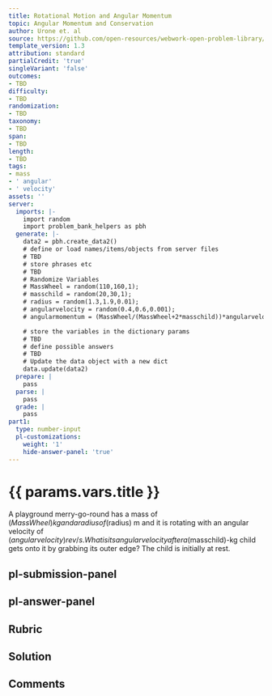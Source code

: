 ```yaml
---
title: Rotational Motion and Angular Momentum
topic: Angular Momentum and Conservation
author: Urone et. al
source: https://github.com/open-resources/webwork-open-problem-library/tree/master/Contrib/BrockPhysics/College_Physics_Urone/10.Rotational_Motion_and_Angular_Momentum/10-05.Angular_Momentum_and_Conservation/NU_U17_10_05_004.pg
template_version: 1.3
attribution: standard
partialCredit: 'true'
singleVariant: 'false'
outcomes:
- TBD
difficulty:
- TBD
randomization:
- TBD
taxonomy:
- TBD
span:
- TBD
length:
- TBD
tags:
- mass
- ' angular'
- ' velocity'
assets: ''
server:
  imports: |-
    import random
    import problem_bank_helpers as pbh
  generate: |-
    data2 = pbh.create_data2()
    # define or load names/items/objects from server files
    # TBD
    # store phrases etc
    # TBD
    # Randomize Variables
    # MassWheel = random(110,160,1);
    # masschild = random(20,30,1);
    # radius = random(1.3,1.9,0.01);
    # angularvelocity = random(0.4,0.6,0.001);
    # angularmomentum = (MassWheel/(MassWheel+2*masschild))*angularvelocity*2*pi;

    # store the variables in the dictionary params
    # TBD
    # define possible answers
    # TBD
    # Update the data object with a new dict
    data.update(data2)
  prepare: |
    pass
  parse: |
    pass
  grade: |
    pass
part1:
  type: number-input
  pl-customizations:
    weight: '1'
    hide-answer-panel: 'true'
---
```


# {{ params.vars.title }} 


A playground merry-go-round has a mass of ($MassWheel) kg and a radius of ($radius) m and it is rotating with an angular velocity of ($angularvelocity) rev/s. What is its angular velocity after a ($masschild)-kg child gets onto it by grabbing its outer edge? The child is initially at rest.


## pl-submission-panel 


## pl-answer-panel 


## Rubric 


## Solution 


## Comments 


